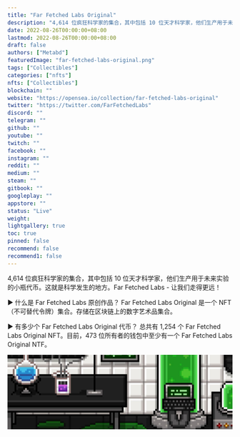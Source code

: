 ```yaml
---
title: "Far Fetched Labs Original"
description: "4,614 位疯狂科学家的集合，其中包括 10 位天才科学家，他们生产用于未来实验的小瓶代币。这就是科学发生的地方。Far Fetched Labs - 让我们走得更远！"
date: 2022-08-26T00:00:00+08:00
lastmod: 2022-08-26T00:00:00+08:00
draft: false
authors: ["Metabd"]
featuredImage: "far-fetched-labs-original.png"
tags: ["Collectibles"]
categories: ["nfts"]
nfts: ["Collectibles"]
blockchain: ""
website: "https://opensea.io/collection/far-fetched-labs-original"
twitter: "https://twitter.com/FarFetchedLabs"
discord: ""
telegram: ""
github: ""
youtube: ""
twitch: ""
facebook: ""
instagram: ""
reddit: ""
medium: ""
steam: ""
gitbook: ""
googleplay: ""
appstore: ""
status: "Live"
weight: 
lightgallery: true
toc: true
pinned: false
recommend: false
recommend1: false
---
```

4,614 位疯狂科学家的集合，其中包括 10 位天才科学家，他们生产用于未来实验的小瓶代币。这就是科学发生的地方。Far Fetched Labs - 让我们走得更远！

▶ 什么是 Far Fetched Labs 原创作品？
Far Fetched Labs Original 是一个 NFT（不可替代令牌）集合。存储在区块链上的数字艺术品集合。

▶ 有多少个 Far Fetched Labs Original 代币？
总共有 1,254 个 Far Fetched Labs Original NFT。目前，473 位所有者的钱包中至少有一个 Far Fetched Labs Original NTF。

![nft](412321321.jpg)